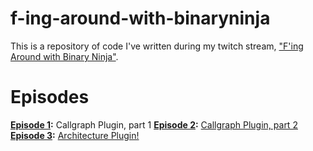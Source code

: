 # f-ing-around-with-binaryninja
This is a repository of code I've written during my twitch stream, ["F'ing Around with Binary Ninja"](https://twitch.tv/syrillian/).

# Episodes
**[Episode 1](https://www.twitch.tv/videos/356248502):** Callgraph Plugin, part 1
**[Episode 2](https://www.twitch.tv/videos/358093527):** [Callgraph Plugin, part 2](ep2-callgraph/)
**[Episode 3](https://www.twitch.tv/videos/358962183):** [Architecture Plugin!](ep2-vm-arch/)